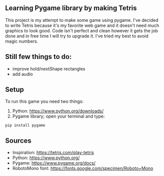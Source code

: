## Learning Pygame library by making Tetris

This project is my attempt to make some game using pygame. I've decided to write Tetris because it's my favorite web game and it doesn't need much graphics to look good. Code isn't perfect and clean however it gets the job done and in free time I will try to upgrade it. I've tried my best to avoid magic numbers.

## Still few things to do:
- improve hold/nextShape rectangles
- add audio

## Setup

To run this game you need two things:
1) Python: https://www.python.org/downloads/
2) Pygame library; open your terminal and type:
```
pip install pygame
```

## Sources

- Inspiration: https://tetris.com/play-tetris
- Python: https://www.python.org/
- Pygame: https://www.pygame.org/docs/
- RobotoMono font: https://fonts.google.com/specimen/Roboto+Mono